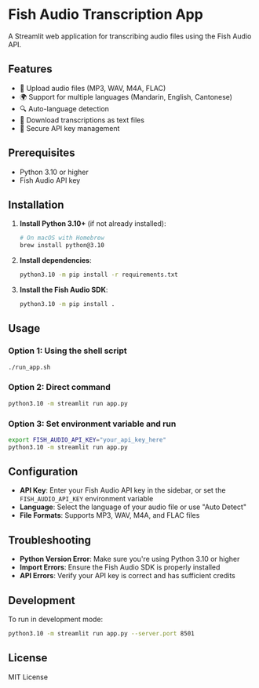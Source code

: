 # Fish Audio Transcription App

A Streamlit web application for transcribing audio files using the Fish Audio API.

## Features

- 🎤 Upload audio files (MP3, WAV, M4A, FLAC)
- 🌍 Support for multiple languages (Mandarin, English, Cantonese)
- 🔍 Auto-language detection
- 📝 Download transcriptions as text files
- 🔐 Secure API key management

## Prerequisites

- Python 3.10 or higher
- Fish Audio API key

## Installation

1. **Install Python 3.10+** (if not already installed):
   ```bash
   # On macOS with Homebrew
   brew install python@3.10
   ```

2. **Install dependencies**:
   ```bash
   python3.10 -m pip install -r requirements.txt
   ```

3. **Install the Fish Audio SDK**:
   ```bash
   python3.10 -m pip install .
   ```

## Usage

### Option 1: Using the shell script
```bash
./run_app.sh
```

### Option 2: Direct command
```bash
python3.10 -m streamlit run app.py
```

### Option 3: Set environment variable and run
```bash
export FISH_AUDIO_API_KEY="your_api_key_here"
python3.10 -m streamlit run app.py
```

## Configuration

- **API Key**: Enter your Fish Audio API key in the sidebar, or set the `FISH_AUDIO_API_KEY` environment variable
- **Language**: Select the language of your audio file or use "Auto Detect"
- **File Formats**: Supports MP3, WAV, M4A, and FLAC files

## Troubleshooting

- **Python Version Error**: Make sure you're using Python 3.10 or higher
- **Import Errors**: Ensure the Fish Audio SDK is properly installed
- **API Errors**: Verify your API key is correct and has sufficient credits

## Development

To run in development mode:
```bash
python3.10 -m streamlit run app.py --server.port 8501
```

## License

MIT License
